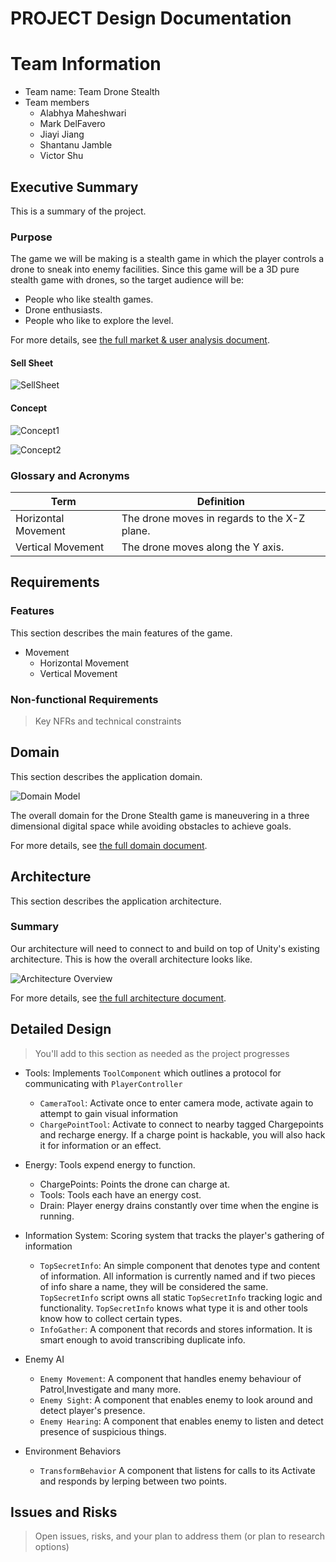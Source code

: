 # PROJECT Design Documentation

# Team Information
* Team name: Team Drone Stealth
* Team members
  * Alabhya Maheshwari
  * Mark DelFavero
  * Jiayi Jiang
  * Shantanu Jamble
  * Victor Shu

## Executive Summary

This is a summary of the project.

### Purpose

The game we will be making is a stealth game in which the player controls a drone to sneak into enemy facilities. Since this game will be a 3D pure stealth game with drones, so the target audience will be:

 - People who like stealth games.
 - Drone enthusiasts.
 - People who like to explore the level.

For more details, see [the full market & user analysis document](MarketUserAnalysis.md).

#### Sell Sheet

![SellSheet](Assets/SellSheet.png)

#### Concept

![Concept1](Assets/Concept_Art_1.JPG)


![Concept2](Assets/Concept_Art_2.JPG)

### Glossary and Acronyms

| Term | Definition |
|------|------------|
| Horizontal Movement | The drone moves in regards to the X-Z plane. |
| Vertical Movement | The drone moves along the Y axis. |

## Requirements

### Features

This section describes the main features of the game.

 * Movement
   * Horizontal Movement
   * Vertical Movement

### Non-functional Requirements
> Key NFRs and technical constraints


## Domain

This section describes the application domain.

![Domain Model](Assets/domain.png)

The overall domain for the Drone Stealth game is maneuvering in a three dimensional digital space while avoiding obstacles to achieve goals. 

For more details, see [the full domain document](DomainAnalysis.md).

## Architecture

This section describes the application architecture.

### Summary
Our architecture will need to connect to and build on top of Unity's existing architecture. This is how the overall architecture looks like.

![Architecture Overview](Assets/OverallArchitecture.png)

For more details, see [the full architecture document](architecture.md).

## Detailed Design

> You'll add to this section as needed as the project progresses

* Tools: Implements `ToolComponent` which outlines a protocol for communicating with `PlayerController`
  * `CameraTool`: Activate once to enter camera mode, activate again to attempt to gain visual information
  * `ChargePointTool`: Activate to connect to nearby tagged Chargepoints and recharge energy. If a charge point is hackable,
you will also hack it for information or an effect.

* Energy: Tools expend energy to function. 
  * ChargePoints: Points the drone can charge at.
  * Tools: Tools each have an energy cost.
  * Drain: Player energy drains constantly over time when the engine is running.

* Information System: Scoring system that tracks the player's gathering of information
  * `TopSecretInfo`: An simple component that denotes type and content of information. All information is currently named 
and if two pieces of info share a name, they will be considered the same. 
`TopSecretInfo` script owns all static `TopSecretInfo` tracking logic and functionality.
`TopSecretInfo` knows what type it is and other tools know how to collect certain types.
  * `InfoGather`: A component that records and stores information. It is smart enough to avoid transcribing duplicate info.
  
* Enemy AI
  * `Enemy Movement`: A component that handles enemy behaviour of Patrol,Investigate and many more.
  * `Enemy Sight`: A component that enables enemy to look around and detect player's presence.
  * `Enemy Hearing`: A component that enables enemy to listen and detect presence of suspicious things.

* Environment Behaviors
  * `TransformBehavior` A component that listens for calls to its Activate and responds by lerping between two points.

## Issues and Risks

> Open issues, risks, and your plan to address them (or plan to research options)
